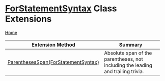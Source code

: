 <a name="_top"></a>

# [ForStatementSyntax](https://docs.microsoft.com/en-us/dotnet/api/microsoft.codeanalysis.csharp.syntax.forstatementsyntax) Class Extensions

[Home](../../../../../README.md#_top)

| Extension Method | Summary |
| ---------------- | ------- |
| [ParenthesesSpan(ForStatementSyntax)](../../../../../Roslynator/CSharp/SyntaxExtensions/ParenthesesSpan/README.md#Roslynator_CSharp_SyntaxExtensions_ParenthesesSpan_Microsoft_CodeAnalysis_CSharp_Syntax_ForStatementSyntax_) | Absolute span of the parentheses, not including the leading and trailing trivia\. |

